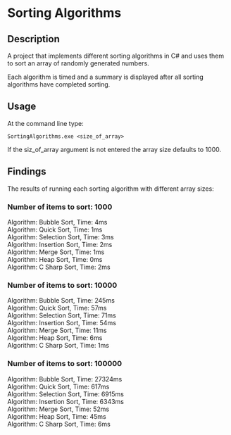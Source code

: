# Sorting Algorithms

## Description
A project that implements different sorting algorithms in C# and uses them to sort an array of randomly generated numbers.

Each algorithm is timed and a summary is displayed after all sorting algorithms have completed sorting.

## Usage
At the command line type:

`SortingAlgorithms.exe <size_of_array>`

If the siz_of_array argument is not entered the array size defaults to 1000.

## Findings
The results of running each sorting algorithm with different array sizes:

### Number of items to sort: 1000
Algorithm: Bubble Sort, Time: 4ms  
Algorithm: Quick Sort, Time: 1ms  
Algorithm: Selection Sort, Time: 3ms  
Algorithm: Insertion Sort, Time: 2ms  
Algorithm: Merge Sort, Time: 1ms  
Algorithm: Heap Sort, Time: 0ms  
Algorithm: C Sharp Sort, Time: 2ms

### Number of items to sort: 10000
Algorithm: Bubble Sort, Time: 245ms  
Algorithm: Quick Sort, Time: 57ms  
Algorithm: Selection Sort, Time: 71ms  
Algorithm: Insertion Sort, Time: 54ms  
Algorithm: Merge Sort, Time: 11ms  
Algorithm: Heap Sort, Time: 6ms  
Algorithm: C Sharp Sort, Time: 1ms

### Number of items to sort: 100000
Algorithm: Bubble Sort, Time: 27324ms  
Algorithm: Quick Sort, Time: 617ms  
Algorithm: Selection Sort, Time: 6915ms  
Algorithm: Insertion Sort, Time: 6343ms  
Algorithm: Merge Sort, Time: 52ms  
Algorithm: Heap Sort, Time: 45ms  
Algorithm: C Sharp Sort, Time: 6ms